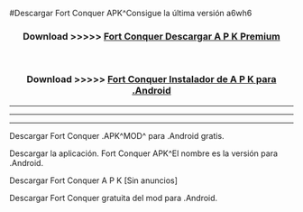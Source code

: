 #Descargar Fort Conquer APK^Consigue la última versión a6wh6



<div align="center">
<h3>Download >>>>> <a href="https://es-sites.web.app/?es= Fort Conquer">Fort Conquer Descargar A P K Premium</a></h3><br>

<h3>Download >>>>> <a href="https://es-sites.web.app/?es= Fort Conquer">Fort Conquer Instalador de A P K para .Android</a></h3>
</div>


----------------------------------------------------------

----------------------------------------------------------

----------------------------------------------------------

Descargar Fort Conquer .APK^MOD^ para .Android gratis.

Descargar la aplicación. Fort Conquer APK^El nombre es la versión para .Android.

Descargar Fort Conquer A P K [Sin anuncios]

Descargar Fort Conquer gratuita del mod para .Android.